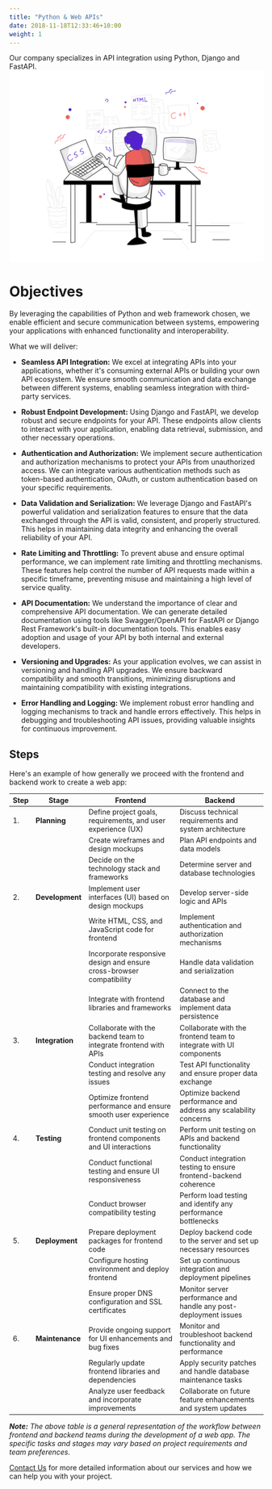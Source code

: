 ```yaml
---
title: "Python & Web APIs"
date: 2018-11-18T12:33:46+10:00
weight: 1
---
```


Our company specializes in API integration using Python, Django and FastAPI.
![Python and Django](/images/pixeltrue-web-development-1.svg)

# Objectives


By leveraging the capabilities of Python and web framework chosen, we enable efficient and secure communication between systems, empowering your applications with enhanced functionality and interoperability.

What we will deliver:


- **Seamless API Integration:** We excel at integrating APIs into your applications, whether it's consuming external APIs or building your own API ecosystem. We ensure smooth communication and data exchange between different systems, enabling seamless integration with third-party services. 

- **Robust Endpoint Development:** Using Django and FastAPI, we develop robust and secure endpoints for your API. These endpoints allow clients to interact with your application, enabling data retrieval, submission, and other necessary operations.

- **Authentication and Authorization:** We implement secure authentication and authorization mechanisms to protect your APIs from unauthorized access. We can integrate various authentication methods such as token-based authentication, OAuth, or custom authentication based on your specific requirements.
 
- **Data Validation and Serialization:** We leverage Django and FastAPI's powerful validation and serialization features to ensure that the data exchanged through the API is valid, consistent, and properly structured. This helps in maintaining data integrity and enhancing the overall reliability of your API.

- **Rate Limiting and Throttling:** To prevent abuse and ensure optimal performance, we can implement rate limiting and throttling mechanisms. These features help control the number of API requests made within a specific timeframe, preventing misuse and maintaining a high level of service quality.

- **API Documentation:** We understand the importance of clear and comprehensive API documentation. We can generate detailed documentation using tools like Swagger/OpenAPI for FastAPI or Django Rest Framework's built-in documentation tools. This enables easy adoption and usage of your API by both internal and external developers. 

- **Versioning and Upgrades:** As your application evolves, we can assist in versioning and handling API upgrades. We ensure backward compatibility and smooth transitions, minimizing disruptions and maintaining compatibility with existing integrations.

- **Error Handling and Logging:** We implement robust error handling and logging mechanisms to track and handle errors effectively. This helps in debugging and troubleshooting API issues, providing valuable insights for continuous improvement.

## Steps

Here's an example of how generally we proceed with the frontend and backend work to create a web app:

|Step| Stage              | Frontend                                                       | Backend                                                        |
|--|------------------ | ----------------------------------------------------------------- | ------------------------------------------------------------------ |
|1.| **Planning**    | Define project goals, requirements, and user experience (UX)       | Discuss technical requirements and system architecture            |
| |                    | Create wireframes and design mockups                               | Plan API endpoints and data models                                 |
| |                    | Decide on the technology stack and frameworks                      | Determine server and database technologies                         |
|2.| **Development** | Implement user interfaces (UI) based on design mockups              | Develop server-side logic and APIs                                 |
| |                    | Write HTML, CSS, and JavaScript code for frontend                  | Implement authentication and authorization mechanisms              |
| |                    | Incorporate responsive design and ensure cross-browser compatibility | Handle data validation and serialization                           |
| |                    | Integrate with frontend libraries and frameworks                    | Connect to the database and implement data persistence             |
|3.| **Integration** | Collaborate with the backend team to integrate frontend with APIs   | Collaborate with the frontend team to integrate with UI components |
| |                    | Conduct integration testing and resolve any issues                  | Test API functionality and ensure proper data exchange             |
| |                    | Optimize frontend performance and ensure smooth user experience     | Optimize backend performance and address any scalability concerns  |
|4.| **Testing**     | Conduct unit testing on frontend components and UI interactions     | Perform unit testing on APIs and backend functionality             |
| |                    | Conduct functional testing and ensure UI responsiveness             | Conduct integration testing to ensure frontend-backend coherence    |
| |                    | Conduct browser compatibility testing                               | Perform load testing and identify any performance bottlenecks      |
|5.| **Deployment**  | Prepare deployment packages for frontend code                       | Deploy backend code to the server and set up necessary resources   |
| |                    | Configure hosting environment and deploy frontend                   | Set up continuous integration and deployment pipelines             |
| |                    | Ensure proper DNS configuration and SSL certificates               | Monitor server performance and handle any post-deployment issues   |
|6.| **Maintenance** | Provide ongoing support for UI enhancements and bug fixes            | Monitor and troubleshoot backend functionality and performance    |
| |                    | Regularly update frontend libraries and dependencies                | Apply security patches and handle database maintenance tasks       |
| |                    | Analyze user feedback and incorporate improvements                  | Collaborate on future feature enhancements and system updates      |

***Note:** The above table is a general representation of the workflow between frontend and backend teams during the development of a web app. The specific tasks and stages may vary based on project requirements and team preferences.*


[Contact Us](/contact) for more detailed information about our services and how we can help you with your project.
